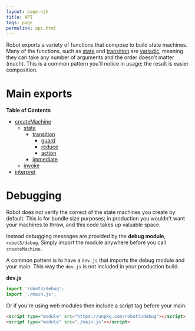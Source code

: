 ```yaml
---
layout: page.njk
title: API
tags: page
permalink: api.html
---
```


Robot exports a variety of functions that compose to build state machines. Many of the functions, such as [state](#state) and [transition](#transition) are [variadic](https://en.wikipedia.org/wiki/Variadic_function), meaning they can take any number of arguments and the order doesn't matter (much). This is a common pattern you'll notice in usage; the result is easier composition.

# Main exports

__Table of Contents__

* [createMachine](./api/createMachine.html)
  * [state](./api/state.html)
    * [transition](./api/transition.html)
      * [guard](./api/guard.html)
      * [reduce](./api/reduce.html)
      * [action](./api/action.html)
    * [immediate](./api/immediate.html)
  * [invoke](./api/invoke.html)
* [interpret](./api/interpret.html)

# Debugging

Robot does not verify the correct of the state machines you create by default. This is for bundle size purposes; in production you wouldn't want your machines to throw, and this code takes up valuable space.

Instead debugging messages are provided by the __debug module__, `robot3/debug`. Simply import the module anywhere before you call `createMachine`.

A common pattern is to have a `dev.js` that imports the debug module and your main. This way the `dev.js` is not included in your production build.

__dev.js__

```js
import 'robot3/debug';
import './main.js';
```

Or if you're using web modules then include a script tag before your main:

```html
<script type="module" src="https://unpkg.com/robot3/debug"></script>
<script type="module" src="./main.js"></script>
```
